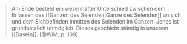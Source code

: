 > Am Ende besteht ein wesenhafter Unterschied zwischen dem Erfassen des [[Ganzen des Seienden|Ganze des Seienden]] an sich und dem Sichbefinden inmitten des Seienden im Ganzen. Jenes ist grundsätzlich unmöglich. Dieses geschieht ständig in unserem [[Dasein]]. [@WiM, p. 109]